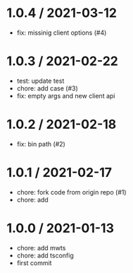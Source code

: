 
1.0.4 / 2021-03-12
==================

  * fix: missinig client options (#4)

1.0.3 / 2021-02-22
==================

  * test: update test
  * chore: add  case (#3)
  * fix: empty args and new client api

1.0.2 / 2021-02-18
==================

  * fix: bin path (#2)

1.0.1 / 2021-02-17
==================

  * chore: fork code from origin repo (#1)
  * chore: add

1.0.0 / 2021-01-13
==================

  * chore: add mwts
  * chore: add tsconfig
  * first commit
